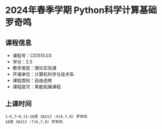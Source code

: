 # 2024年春季学期 Python科学计算基础 罗奇鸣






## 课程信息

- 课程号：CS1515.03
- 学分：2.5
- 教学类型：理论实验课
- 开课单位：计算机科学与技术系
- 课程类别：自由选修
- 课程层次：素能拓展课程

## 上课时间

```
1~5,7~9,11~16周 3A213 :4(6,7,8) 罗奇鸣
10周 3A213 :7(6,7,8) 罗奇鸣
```

